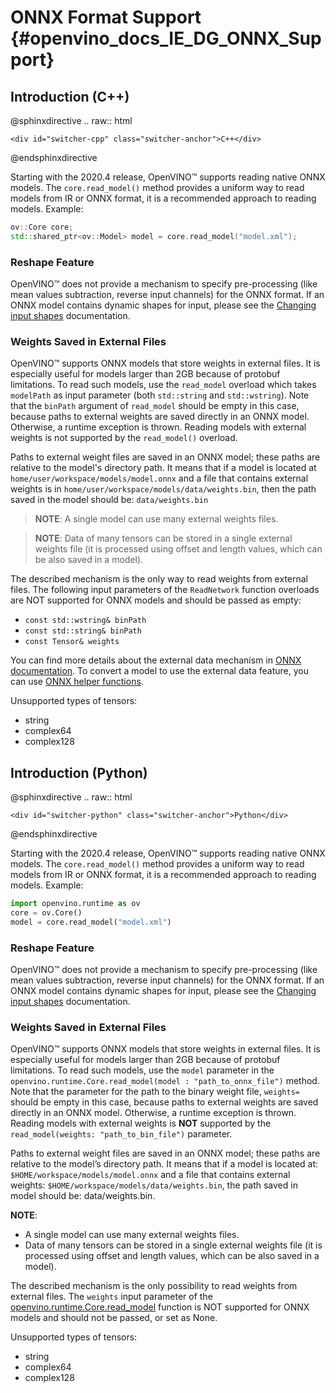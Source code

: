 # ONNX Format Support {#openvino_docs_IE_DG_ONNX_Support}

## Introduction (C++)

@sphinxdirective
.. raw:: html

    <div id="switcher-cpp" class="switcher-anchor">C++</div>
@endsphinxdirective

Starting with the 2020.4 release, OpenVINO™ supports reading native ONNX models. The `core.read_model()` method provides a uniform way to read models from IR or ONNX format, it is a recommended approach to reading models. Example:

```cpp
ov::Core core;
std::shared_ptr<ov::Model> model = core.read_model("model.xml");
```

### Reshape Feature
OpenVINO™ does not provide a mechanism to specify pre-processing (like mean values subtraction, reverse input channels) for the ONNX format. If an ONNX model contains dynamic shapes for input, please see the [Changing input shapes](https://docs.openvino.ai/latest/openvino_docs_OV_UG_ShapeInference.html) documentation.

### Weights Saved in External Files

OpenVINO™ supports ONNX models that store weights in external files. It is especially useful for models larger than 2GB because of protobuf limitations. To read such models, use the `read_model` overload which takes `modelPath` as input parameter (both `std::string` and `std::wstring`). Note that the `binPath` argument of `read_model` should be empty in this case, because paths to external weights are saved directly in an ONNX model.
Otherwise, a runtime exception is thrown. Reading models with external weights is not supported by the `read_model()` overload.

Paths to external weight files are saved in an ONNX model; these paths are relative to the model's directory path.
It means that if a model is located at `home/user/workspace/models/model.onnx` and a file that contains external weights is in `home/user/workspace/models/data/weights.bin`, then the path saved in the model should be:
  `data/weights.bin`

> **NOTE**: A single model can use many external weights files.

> **NOTE**: Data of many tensors can be stored in a single external weights file (it is processed using offset and length values, which can be also saved in a model).

The described mechanism is the only way to read weights from external files. The following input parameters of the `ReadNetwork` function overloads are NOT supported for ONNX models and should be passed as empty:
* `const std::wstring& binPath`
* `const std::string& binPath`
* `const Tensor& weights`

You can find more details about the external data mechanism in [ONNX documentation](https://github.com/onnx/onnx/blob/master/docs/ExternalData.md).
To convert a model to use the external data feature, you can use [ONNX helper functions](https://github.com/onnx/onnx/blob/master/onnx/external_data_helper.py).

Unsupported types of tensors:
* string
* complex64
* complex128

## Introduction (Python)

@sphinxdirective
.. raw:: html

    <div id="switcher-python" class="switcher-anchor">Python</div>
@endsphinxdirective

Starting with the 2020.4 release, OpenVINO™ supports reading native ONNX models. The `core.read_model()` method provides a uniform way to read models from IR or ONNX format, it is a recommended approach to reading models. Example:

```python
import openvino.runtime as ov
core = ov.Core()
model = core.read_model("model.xml")
```

### Reshape Feature
OpenVINO™ does not provide a mechanism to specify pre-processing (like mean values subtraction, reverse input channels) for the ONNX format. If an ONNX model contains dynamic shapes for input, please see the [Changing input shapes](https://docs.openvino.ai/latest/openvino_docs_OV_UG_ShapeInference.html) documentation.

### Weights Saved in External Files

OpenVINO™ supports ONNX models that store weights in external files. It is especially useful for models larger than 2GB because of protobuf limitations. To read such models, use the `model` parameter in the `openvino.runtime.Core.read_model(model : "path_to_onnx_file")` method. Note that the parameter for the path to the binary weight file, `weights=` should be empty in this case, because paths to external weights are saved directly in an ONNX model. Otherwise, a runtime exception is thrown. Reading models with external weights is **NOT** supported by the `read_model(weights: "path_to_bin_file")` parameter.

Paths to external weight files are saved in an ONNX model; these paths are relative to the model’s directory path. It means that if a model is located at: `$HOME/workspace/models/model.onnx` and a file that contains external weights: `$HOME/workspace/models/data/weights.bin`, the path saved in model should be: data/weights.bin.

**NOTE**: 
* A single model can use many external weights files.
* Data of many tensors can be stored in a single external weights file (it is processed using offset and length values, which can be also saved in a model).

The described mechanism is the only possibility to read weights from external files. The `weights` input parameter of the [openvino.runtime.Core.read_model](https://docs.openvino.ai/latest/api/ie_python_api/_autosummary/openvino.runtime.Core.html#openvino.runtime.Core.read_model)
function is NOT supported for ONNX models and should not be passed, or set as None.

Unsupported types of tensors:
* string
* complex64
* complex128
